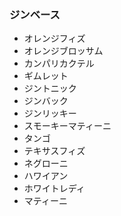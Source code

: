 ### ジンベース

* オレンジフィズ
* オレンジブロッサム
* カンパリカクテル
* ギムレット
* ジントニック
* ジンバック
* ジンリッキー
* スモーキーマティーニ
* タンゴ
* テキサスフィズ
* ネグローニ
* ハワイアン
* ホワイトレディ
* マティーニ